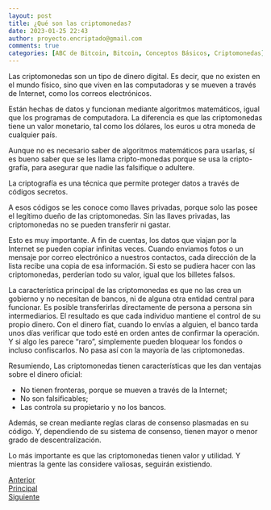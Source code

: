 ```yaml
---
layout: post
title: ¿Qué son las criptomonedas?
date: 2023-01-25 22:43
author: proyecto.encriptado@gmail.com
comments: true
categories: [ABC de Bitcoin, Bitcoin, Conceptos Básicos, Criptomonedas]
---
```

<!-- wp:paragraph -->
<p>Las criptomonedas son un tipo de dinero digital. Es decir, que no existen en el mundo físico, sino que viven en las computadoras y se mueven a través de Internet, como los correos electrónicos.</p>
<!-- /wp:paragraph -->

<!-- wp:paragraph -->
<p>Están hechas de datos y funcionan mediante algoritmos matemáticos, igual que los programas de computadora. La diferencia es que las criptomonedas tiene un valor monetario, tal como los dólares, los euros u otra moneda de cualquier país.</p>
<!-- /wp:paragraph -->

<!-- wp:paragraph -->
<p>Aunque no es necesario saber de algoritmos matemáticos para usarlas, sí es bueno saber que se les llama cripto-monedas porque se usa la cripto-grafía, para asegurar que nadie las falsifique o adultere.</p>
<!-- /wp:paragraph -->

<!-- wp:paragraph -->
<p>La criptografía es una técnica que permite proteger datos a través de códigos secretos.</p>
<!-- /wp:paragraph -->

<!-- wp:paragraph -->
<p>A esos códigos se les conoce como llaves privadas, porque solo las posee el legítimo dueño de las criptomonedas. Sin las llaves privadas, las criptomonedas no se pueden transferir ni gastar.</p>
<!-- /wp:paragraph -->

<!-- wp:paragraph -->
<p>Esto es muy importante. A fin de cuentas, los datos que viajan por la Internet se pueden copiar infinitas veces. Cuando enviamos fotos o un mensaje por correo electrónico a nuestros contactos, cada dirección de la lista recibe una copia de esa información. Si esto se pudiera hacer con las criptomonedas, perderían todo su valor, igual que los billetes falsos.</p>
<!-- /wp:paragraph -->

<!-- wp:paragraph -->
<p>La característica principal de las criptomonedas es que no las crea un gobierno y no necesitan de bancos, ni de alguna otra entidad central para funcionar. Es posible transferirlas directamente de persona a persona sin intermediarios. El resultado es que cada individuo mantiene el control de su propio dinero. Con el dinero fíat, cuando lo envías a alguien, el banco tarda unos días verificar que todo esté en orden antes de confirmar la operación. Y si algo les parece “raro”, simplemente pueden bloquear los fondos o incluso confiscarlos. No pasa así con la mayoría de las criptomonedas.</p>
<!-- /wp:paragraph -->

<!-- wp:paragraph -->
<p>Resumiendo, Las criptomonedas tienen características que les dan ventajas sobre el dinero oficial:</p>
<!-- /wp:paragraph -->

<!-- wp:list -->
<ul><!-- wp:list-item -->
<li>No tienen fronteras, porque se mueven a través de la Internet;</li>
<!-- /wp:list-item -->

<!-- wp:list-item -->
<li>No son falsificables;</li>
<!-- /wp:list-item -->

<!-- wp:list-item -->
<li>Las controla su propietario y no los bancos.</li>
<!-- /wp:list-item --></ul>
<!-- /wp:list -->

<!-- wp:paragraph -->
<p>Además, se crean mediante reglas claras de consenso plasmadas en su código. Y, dependiendo de su sistema de consenso, tienen mayor o menor grado de descentralización.&nbsp;</p>
<!-- /wp:paragraph -->

<!-- wp:paragraph -->
<p>Lo más importante es que las criptomonedas tienen valor y utilidad. Y mientras la gente las considere valiosas, seguirán existiendo. </p>
<!-- /wp:paragraph -->

<!-- wp:columns -->
<div class="wp-block-columns"><!-- wp:column -->
<div class="wp-block-column"><!-- wp:buttons {"layout":{"type":"flex"}} -->
<div class="wp-block-buttons"><!-- wp:button {"className":"is-style-outline"} -->
<div class="wp-block-button is-style-outline"><a class="wp-block-button__link wp-element-button" href="https://proyectobitcoin.com/index.php/2023/01/25/que-es-la-mineria-de-bitcoin/">Anterior</a></div>
<!-- /wp:button --></div>
<!-- /wp:buttons --></div>
<!-- /wp:column -->

<!-- wp:column -->
<div class="wp-block-column"><!-- wp:buttons {"layout":{"type":"flex","justifyContent":"center"}} -->
<div class="wp-block-buttons"><!-- wp:button {"className":"is-style-outline"} -->
<div class="wp-block-button is-style-outline"><a class="wp-block-button__link wp-element-button" href="https://proyectobitcoin.com/index.php/abc-de-bitcoin/">Principal</a></div>
<!-- /wp:button --></div>
<!-- /wp:buttons --></div>
<!-- /wp:column -->

<!-- wp:column -->
<div class="wp-block-column"><!-- wp:buttons {"layout":{"type":"flex","justifyContent":"right"}} -->
<div class="wp-block-buttons"><!-- wp:button {"className":"is-style-outline"} -->
<div class="wp-block-button is-style-outline"><a class="wp-block-button__link wp-element-button" href="https://proyectobitcoin.com/index.php/2023/02/02/que-le-da-valor-a-bitcoin/">Siguiente </a></div>
<!-- /wp:button --></div>
<!-- /wp:buttons --></div>
<!-- /wp:column --></div>
<!-- /wp:columns -->
